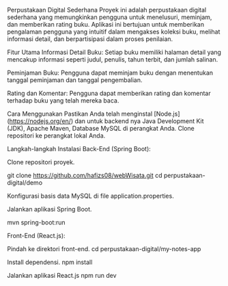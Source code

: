 
Perpustakaan Digital Sederhana
Proyek ini adalah perpustakaan digital sederhana yang memungkinkan pengguna untuk menelusuri, meminjam, dan memberikan rating buku. Aplikasi ini bertujuan untuk memberikan pengalaman pengguna yang intuitif dalam mengakses koleksi buku, melihat informasi detail, dan berpartisipasi dalam proses penilaian.

Fitur Utama
Informasi Detail Buku: Setiap buku memiliki halaman detail yang mencakup informasi seperti judul, penulis, tahun terbit, dan jumlah salinan.

Peminjaman Buku: Pengguna dapat meminjam buku dengan menentukan tanggal peminjaman dan tanggal pengembalian.

Rating dan Komentar: Pengguna dapat memberikan rating dan komentar terhadap buku yang telah mereka baca.

Cara Menggunakan
Pastikan Anda telah menginstal [Node.js] (https://nodejs.org/en/) dan untuk backend nya Java Development Kit (JDK), Apache Maven, Database MySQL di perangkat Anda.
Clone repositori ke perangkat lokal Anda.

Langkah-langkah Instalasi
Back-End (Spring Boot):

Clone repositori proyek.

git clone https://github.com/hafizs08/webWisata.git
cd perpustakaan-digital/demo

Konfigurasi basis data MySQL di file application.properties.

Jalankan aplikasi Spring Boot.

mvn spring-boot:run

Front-End (React.js):

Pindah ke direktori front-end.
cd perpustakaan-digital/my-notes-app

Install dependensi.
npm install

Jalankan aplikasi React.js
npm run dev
